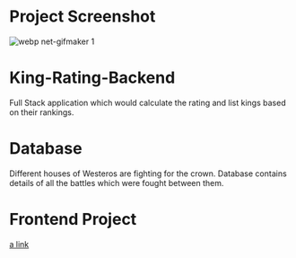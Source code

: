 # Project Screenshot
![webp net-gifmaker 1](https://user-images.githubusercontent.com/11215821/37843549-3f2bd732-2eeb-11e8-833b-2e0538c7bf2c.gif)

# King-Rating-Backend
Full Stack application which would calculate the rating and list kings based on their rankings.
# Database
Different houses of Westeros are fighting for the crown. Database contains details of all the battles which were fought between them. 
# Frontend Project
[a link](https://github.com/SunilSigar/King-Rating-Frontend)
